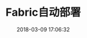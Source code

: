 ---
title: Fabric自动部署
tags:
  - Fabric
  - python
  - nginx
date: '2018-03-09 17:06:32'

category: Development
---